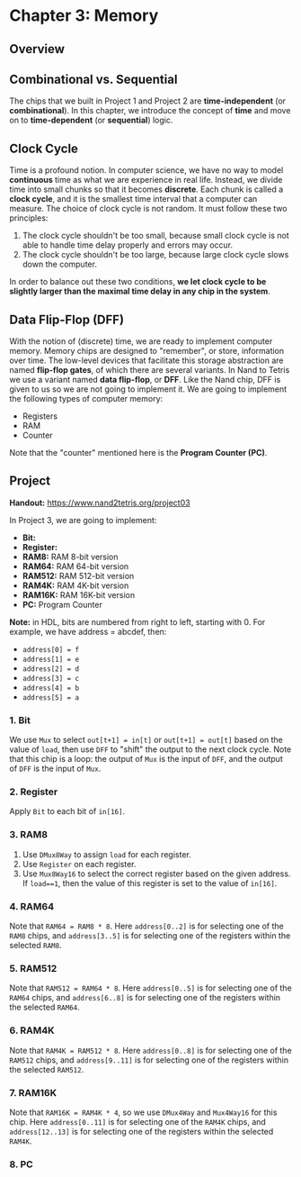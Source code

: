 # Chapter 3: Memory

## Overview



## Combinational vs. Sequential

The chips that we built in Project 1 and Project 2 are **time-independent** (or **combinational**). In this chapter, we introduce the concept of **time** and move on to **time-dependent** (or **sequential**) logic.

## Clock Cycle

Time is a profound notion. In computer science, we have no way to model **continuous** time as what we are experience in real life. Instead, we divide time into small chunks so that it becomes **discrete**. Each chunk is called a **clock cycle**, and it is the smallest time interval that a computer can measure. The choice of clock cycle is not random. It must follow these two principles:

1. The clock cycle shouldn't be too small, because small clock cycle is not able to handle time delay properly and errors may occur. 
2. The clock cycle shouldn't be too large, because large clock cycle slows down the computer.

In order to balance out these two conditions, **we let clock cycle to be slightly larger than the maximal time delay in any chip in the system**.

## Data Flip-Flop (DFF)

With the notion of (discrete) time, we are ready to implement computer memory. Memory chips are designed to "remember", or store, information over time. The low-level devices that facilitate this storage abstraction are named **flip-flop gates**, of which there are several variants. In Nand to Tetris we use a variant named **data flip-flop**, or **DFF**. Like the Nand chip, DFF is given to us so we are not going to implement it. We are going to implement the following types of computer memory:

- Registers
- RAM
- Counter

Note that the "counter" mentioned here is the **Program Counter (PC)**.

## Project

**Handout:** https://www.nand2tetris.org/project03

In Project 3, we are going to implement:

- **Bit:**
- **Register:**
- **RAM8:** RAM 8-bit version
- **RAM64:** RAM 64-bit version
- **RAM512:** RAM 512-bit version
- **RAM4K:** RAM 4K-bit version
- **RAM16K:** RAM 16K-bit version
- **PC:** Program Counter

**Note:** in HDL, bits are numbered from right to left, starting with 0. For example, we have address = abcdef, then:

- `address[0] = f`
- `address[1] = e`
- `address[2] = d`
- `address[3] = c`
- `address[4] = b`
- `address[5] = a`

### 1. Bit

We use `Mux` to select `out[t+1] = in[t]` or `out[t+1] = out[t]` based on the value of `load`, then use `DFF` to "shift" the output to the next clock cycle. Note that this chip is a loop: the output of `Mux` is the input of `DFF`, and the output of `DFF` is the input of `Mux`.

### 2. Register

Apply `Bit` to each bit of `in[16]`.

### 3. RAM8

1. Use `DMux8Way` to assign `load` for each register.
2. Use `Register` on each register.
3. Use `Mux8Way16` to select the correct register based on the given address. If `load==1`, then the value of this register is set to the value of `in[16]`.

### 4. RAM64

Note that `RAM64 = RAM8 * 8`. Here `address[0..2]` is for selecting one of the `RAM8` chips, and `address[3..5]` is for selecting one of the registers within the selected `RAM8`.

### 5. RAM512

Note that `RAM512 = RAM64 * 8`. Here `address[0..5]` is for selecting one of the `RAM64` chips, and `address[6..8]` is for selecting one of the registers within the selected `RAM64`.

### 6. RAM4K

Note that `RAM4K = RAM512 * 8`. Here `address[0..8]` is for selecting one of the `RAM512` chips, and `address[9..11]` is for selecting one of the registers within the selected `RAM512`.

### 7. RAM16K

Note that `RAM16K = RAM4K * 4`, so we use `DMux4Way` and `Mux4Way16` for this chip. Here `address[0..11]` is for selecting one of the `RAM4K` chips, and `address[12..13]` is for selecting one of the registers within the selected `RAM4K`.

### 8. PC


